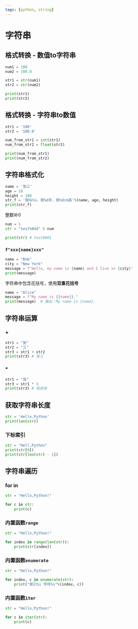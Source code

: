 ```yaml
---
tags: [python, string]
---
```

# 字符串

## 格式转换 - 数值to字符串

```python
num1 = 100
num2 = 100.0

str1 = str(num1)
str2 = str(num2)

print(str1)
print(str2)
```

## 格式转换 - 字符串to数值

```python
str1 = '100'
str2 = '100.0'

num_from_str1 = int(str1)
num_from_str2 = float(str2)

print(num_from_str1)
print(num_from_str2)
```

## 字符串格式化

```python
name = '张三'
age = 18
height = 180
str_f = '我叫%s，我%d岁，我%dcm高'%(name, age, height)
print(str_f)
```

整数补0

```python
num = 1
str = "test%04d" % num

print(str) # test0001
```

### `f"xxx{name}xxx"`

```python
name = "Bob"
city = "New York"
message = f"Hello, my name is {name} and I live in {city}"
print(message)
```

字符串中包含花括号，使用**双重花括号**

```python
name = "Alice"
message = f"My name is {{name}}."
print(message)  # 输出：My name is {name}.
```

## 字符串运算

### +

```python
str1 = "张"
str2 = "三"
str3 = str1 + str2
print(str3) # 张三
```

### *

```python
str1 = "张"
str3 = str1 * 3
print(str3) # 张张张
```

## 获取字符串长度

```python
str = 'Hello,Python'
print(len(str))
```

### 下标索引

```python
str = "Hell,Python"
print(str[0])
print(str[len(str) - 1])
```

## 字符串遍历

### for in

```python
str = "Hello,Python!"

for c in str:
    print(c)
```

### 内置函数`range`

```python
str = "Hello,Python!"

for index in range(len(str)):
    print(str[index])
```

### 内置函数`enumerate`

```python
str = "Hello,Python!"

for index, c in enumerate(str):
    print("索引%i 字符%s"%(index, c))
```

### 内置函数`iter`

```python
str = "Hello,Python!"

for c in iter(str):
    print(c)
```